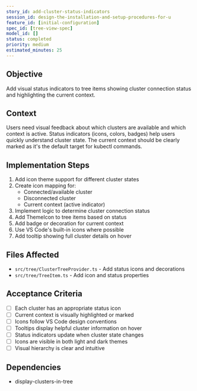 ```yaml
---
story_id: add-cluster-status-indicators
session_id: design-the-installation-and-setup-procedures-for-u
feature_id: [initial-configuration]
spec_id: [tree-view-spec]
model_id: []
status: completed
priority: medium
estimated_minutes: 25
---
```


## Objective

Add visual status indicators to tree items showing cluster connection status and highlighting the current context.

## Context

Users need visual feedback about which clusters are available and which context is active. Status indicators (icons, colors, badges) help users quickly understand cluster state. The current context should be clearly marked as it's the default target for kubectl commands.

## Implementation Steps

1. Add icon theme support for different cluster states
2. Create icon mapping for:
   - Connected/available cluster
   - Disconnected cluster
   - Current context (active indicator)
3. Implement logic to determine cluster connection status
4. Add ThemeIcon to tree items based on status
5. Add badge or decoration for current context
6. Use VS Code's built-in icons where possible
7. Add tooltip showing full cluster details on hover

## Files Affected

- `src/tree/ClusterTreeProvider.ts` - Add status icons and decorations
- `src/tree/TreeItem.ts` - Add icon and status properties

## Acceptance Criteria

- [ ] Each cluster has an appropriate status icon
- [ ] Current context is visually highlighted or marked
- [ ] Icons follow VS Code design conventions
- [ ] Tooltips display helpful cluster information on hover
- [ ] Status indicators update when cluster state changes
- [ ] Icons are visible in both light and dark themes
- [ ] Visual hierarchy is clear and intuitive

## Dependencies

- display-clusters-in-tree

